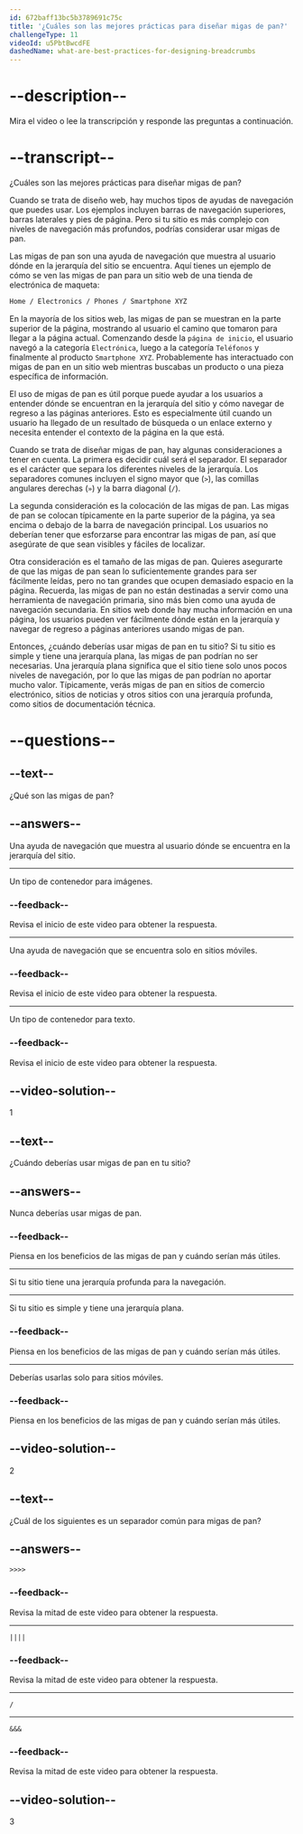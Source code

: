 ```yaml
---
id: 672baff13bc5b3789691c75c
title: '¿Cuáles son las mejores prácticas para diseñar migas de pan?'
challengeType: 11
videoId: u5PbtBwcdFE
dashedName: what-are-best-practices-for-designing-breadcrumbs
---
```


# --description--

Mira el video o lee la transcripción y responde las preguntas a continuación.

# --transcript--

¿Cuáles son las mejores prácticas para diseñar migas de pan?

Cuando se trata de diseño web, hay muchos tipos de ayudas de navegación que puedes usar. Los ejemplos incluyen barras de navegación superiores, barras laterales y pies de página. Pero si tu sitio es más complejo con niveles de navegación más profundos, podrías considerar usar migas de pan.

Las migas de pan son una ayuda de navegación que muestra al usuario dónde en la jerarquía del sitio se encuentra. Aquí tienes un ejemplo de cómo se ven las migas de pan para un sitio web de una tienda de electrónica de maqueta:

```md
Home / Electronics / Phones / Smartphone XYZ
```

En la mayoría de los sitios web, las migas de pan se muestran en la parte superior de la página, mostrando al usuario el camino que tomaron para llegar a la página actual. Comenzando desde la `página de inicio`, el usuario navegó a la categoría `Electrónica`, luego a la categoría `Teléfonos` y finalmente al producto `Smartphone XYZ`. Probablemente has interactuado con migas de pan en un sitio web mientras buscabas un producto o una pieza específica de información.

El uso de migas de pan es útil porque puede ayudar a los usuarios a entender dónde se encuentran en la jerarquía del sitio y cómo navegar de regreso a las páginas anteriores. Esto es especialmente útil cuando un usuario ha llegado de un resultado de búsqueda o un enlace externo y necesita entender el contexto de la página en la que está.

Cuando se trata de diseñar migas de pan, hay algunas consideraciones a tener en cuenta. La primera es decidir cuál será el separador. El separador es el carácter que separa los diferentes niveles de la jerarquía. Los separadores comunes incluyen el signo mayor que (`>`), las comillas angulares derechas (`»`) y la barra diagonal (`/`).

La segunda consideración es la colocación de las migas de pan. Las migas de pan se colocan típicamente en la parte superior de la página, ya sea encima o debajo de la barra de navegación principal. Los usuarios no deberían tener que esforzarse para encontrar las migas de pan, así que asegúrate de que sean visibles y fáciles de localizar.

Otra consideración es el tamaño de las migas de pan. Quieres asegurarte de que las migas de pan sean lo suficientemente grandes para ser fácilmente leídas, pero no tan grandes que ocupen demasiado espacio en la página. Recuerda, las migas de pan no están destinadas a servir como una herramienta de navegación primaria, sino más bien como una ayuda de navegación secundaria. En sitios web donde hay mucha información en una página, los usuarios pueden ver fácilmente dónde están en la jerarquía y navegar de regreso a páginas anteriores usando migas de pan.

Entonces, ¿cuándo deberías usar migas de pan en tu sitio? Si tu sitio es simple y tiene una jerarquía plana, las migas de pan podrían no ser necesarias. Una jerarquía plana significa que el sitio tiene solo unos pocos niveles de navegación, por lo que las migas de pan podrían no aportar mucho valor. Típicamente, verás migas de pan en sitios de comercio electrónico, sitios de noticias y otros sitios con una jerarquía profunda, como sitios de documentación técnica.

# --questions--

## --text--

¿Qué son las migas de pan?

## --answers--

Una ayuda de navegación que muestra al usuario dónde se encuentra en la jerarquía del sitio.

---

Un tipo de contenedor para imágenes.

### --feedback--

Revisa el inicio de este video para obtener la respuesta.

---

Una ayuda de navegación que se encuentra solo en sitios móviles.

### --feedback--

Revisa el inicio de este video para obtener la respuesta.

---

Un tipo de contenedor para texto.

### --feedback--

Revisa el inicio de este video para obtener la respuesta.

## --video-solution--

1

## --text--

¿Cuándo deberías usar migas de pan en tu sitio?

## --answers--

Nunca deberías usar migas de pan.

### --feedback--

Piensa en los beneficios de las migas de pan y cuándo serían más útiles.

---

Si tu sitio tiene una jerarquía profunda para la navegación.

---

Si tu sitio es simple y tiene una jerarquía plana.

### --feedback--

Piensa en los beneficios de las migas de pan y cuándo serían más útiles.

---

Deberías usarlas solo para sitios móviles.

### --feedback--

Piensa en los beneficios de las migas de pan y cuándo serían más útiles.

## --video-solution--

2

## --text--

¿Cuál de los siguientes es un separador común para migas de pan?

## --answers--

`>>>>`

### --feedback--

Revisa la mitad de este video para obtener la respuesta.

---

`||||`

### --feedback--

Revisa la mitad de este video para obtener la respuesta.

---

`/`

---

`&&&`

### --feedback--

Revisa la mitad de este video para obtener la respuesta.

## --video-solution--

3
